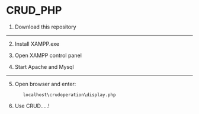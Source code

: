 # CRUD_PHP
1. Download this repository

-------------------------------------------------------
2. Install XAMPP.exe

3. Open XAMPP control panel

4. Start Apache and Mysql
--------------------------------------------------------

5. Open browser and enter:
          
          localhost\crudoperation\display.php
          
6. Use CRUD.....!
